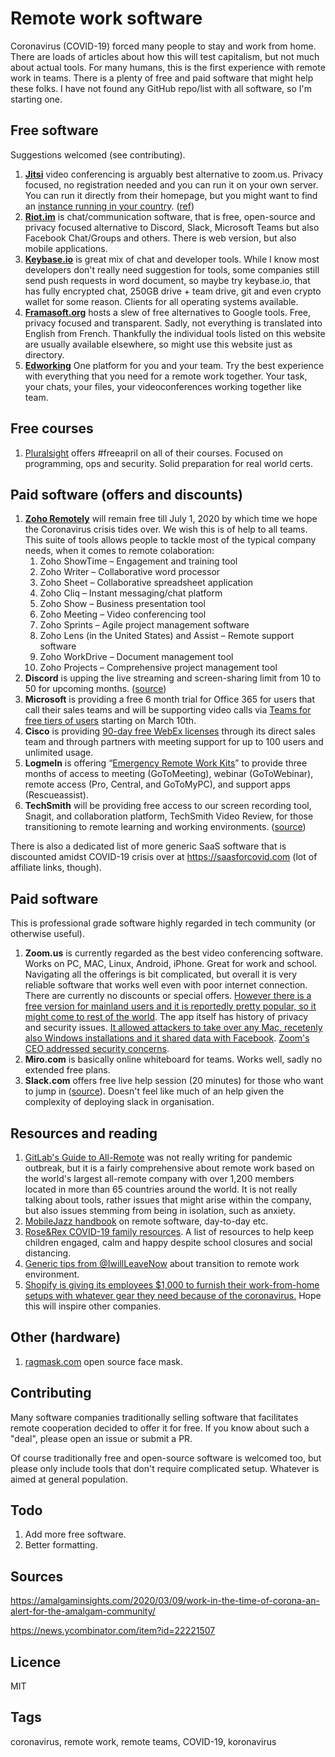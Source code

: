 # Remote work software
Coronavirus (COVID-19) forced many people to stay and work from home.
There are loads of articles about how this will test capitalism, but not much about actual tools.
For many humans, this is the first experience with remote work in teams.
There is a plenty of free and paid software that might help these folks.
I have not found any GitHub repo/list with all software, so I'm starting one.

## Free software

Suggestions welcomed (see contributing).

1. **[Jitsi](https://jitsi.org/)** video conferencing is arguably best alternative to zoom.us. Privacy focused, no registration needed and you can run it on your own server. You can run it directly from their homepage, but you might want to find an [instance running in your country](https://framatalk.org/accueil/en/info/). ([ref](https://www.reddit.com/r/selfhosted/comments/flx6jg/jitsi_meet_is_free_open_source_selfhosted/))
2. **[Riot.im](https://about.riot.im/)** is chat/communication software, that is free, open-source and privacy focused alternative to Discord, Slack, Microsoft Teams but also Facebook Chat/Groups and others. There is web version, but also mobile applications.
3. **[Keybase.io](https://keybase.io/)** is great mix of chat and developer tools. While I know most developers don't really need suggestion for tools, some companies still send push requests in word document, so maybe try keybase.io, that has fully encrypted chat, 250GB drive + team drive, git and even crypto wallet for some reason. Clients for all operating systems available.
4. **[Framasoft.org](https://framasoft.org/en/)** hosts a slew of free alternatives to Google tools. Free, privacy focused and transparent. Sadly, not everything is translated into English from French. Thankfully the individual tools listed on this website are usually available elsewhere, so might use this website just as directory.
5.  **[Edworking](https://edworking.com)** One platform for you and your team. Try the best experience with everything that you need for a remote work together. Your task, your chats, your files, your videoconferences working together like team.


## Free courses

1. [Pluralsight](https://www.pluralsight.com/offer/2020/free-april-month) offers #freeapril on all of their courses. Focused on programming, ops and security. Solid preparation for real world certs.

## Paid software (offers and discounts)

1. **[Zoho Remotely](https://www.zoho.com/remotely/)** will remain free till July 1, 2020 by which time we hope the Coronavirus crisis tides over. We wish this is of help to all teams. This suite of tools allows people to tackle most of the typical company needs, when it comes to remote colaboration:
   1. Zoho ShowTime – Engagement and training tool
   2. Zoho Writer – Collaborative word processor
   3. Zoho Sheet – Collaborative spreadsheet application
   4. Zoho Cliq – Instant messaging/chat platform
   5. Zoho Show – Business presentation tool
   6. Zoho Meeting – Video conferencing tool
   7. Zoho Sprints – Agile project management software
   8. Zoho Lens (in the United States) and Assist – Remote support software
   9. Zoho WorkDrive – Document management tool
   10. Zoho Projects – Comprehensive project management tool
2. **Discord** is upping the live streaming and screen-sharing limit from 10 to 50 for upcoming months. ([source](https://twitter.com/discordapp/status/1237845208571588618))
3. **Microsoft** is providing a free 6 month trial for Office 365 for users that call their sales teams and will be supporting video calls via [Teams for free tiers of users](https://products.office.com/en-us/microsoft-teams/free?ms.officeurl=teamsfree&rtc=1) starting on March 10th.
4. **Cisco** is providing [90-day free WebEx licenses](https://help.webex.com/en-us/n80v1rcb/Cisco-Webex-Available-Free-in-These-Countries-COVID-19-Response) through its direct sales team and through partners with meeting support for up to 100 users and unlimited usage.
5. **LogmeIn** is offering “[Emergency Remote Work Kits](https://www.gotomeeting.com/work-remote?clickid=2sBzsl3RUxyORV00EkzjZTwgUknXe5S9swmR2M0&irgwc=1&cid=g2m_noam_ir_aff_cm_pl_ct)” to provide three months of access to meeting (GoToMeeting), webinar (GoToWebinar), remote access (Pro, Central, and GoToMyPC), and support apps (Rescueassist).
6. **TechSmith** will be providing free access to our screen recording tool, Snagit, and collaboration platform, TechSmith Video Review, for those transitioning to remote learning and working environments. ([source](https://twitter.com/TechSmith/status/1237823886949060613))

There is also a dedicated list of more generic SaaS software that is discounted amidst COVID-19 crisis over at https://saasforcovid.com (lot of affiliate links, though).

## Paid software

This is professional grade software highly regarded in tech community (or otherwise useful).

1. **Zoom.us** is currently regarded as the best video conferencing software. Works on PC, MAC, Linux, Android, iPhone. Great for work and school. Navigating all the offerings is bit complicated, but overall it is very reliable software that works well even with poor internet connection. There are currently no discounts or special offers. [However there is a free version for mainland users and it is reportedly pretty popular, so it might come to rest of the world](https://news.ycombinator.com/item?id=22222121). The app itself has history of privacy and security issues. [It allowed attackers to take over any Mac, recetenly also Windows installations and it shared data with Facebook](https://www.businessinsider.com/zoom-facing-multiple-reported-security-issues-amid-coronavirus-crisis-2020-4). [Zoom's CEO addressed security concerns](4/yQFZy28sY4eSr-Bk1py92gh7xIsDtcQtgYTVWAMhAcmpNNgUQLEVxl4).
2. **Miro.com** is basically online whiteboard for teams. Works well, sadly no extended free plans.
3. **Slack.com** offers free live help session (20 minutes) for those who want to jump in ([source](https://twitter.com/stewart/status/1237815478535454722)). Doesn't feel like much of an help given the complexity of deploying slack in organisation.

## Resources and reading

1. [GitLab's Guide to All-Remote](https://about.gitlab.com/company/culture/all-remote/guide/) was not really writing for pandemic outbreak, but it is a fairly comprehensive about remote work based on the world's largest all-remote company with over 1,200 members located in more than 65 countries around the world. It is not really talking about tools, rather issues that might arise within the company, but also issues stemming from being in isolation, such as anxiety.
2. [MobileJazz handbook](https://mobilejazz.com/company-handbook-pdf/) on remote software, day-to-day etc.
3. [Rose&Rex COVID-19 family resources](https://www.roseandrex.com/pages/resources). A list of resources to help keep children engaged, calm and happy despite school closures and social distancing.
4. [Generic tips from @IwillLeaveNow](https://twitter.com/Iwillleavenow/status/1236736080751124480) about transition to remote work environment.
5. [Shopify is giving its employees $1,000 to furnish their work-from-home setups with whatever gear they need because of the coronavirus.](https://www.businessinsider.com/coronavirus-shopify-employees-work-from-home-employees-1000-bonus-office-2020-3) Hope this will inspire other companies.

## Other (hardware)

1. [ragmask.com](https://ragmask.com/) open source face mask.



## Contributing

Many software companies traditionally selling software that facilitates remote cooperation decided to offer it for free. If you know about such a "deal", please open an issue or submit a PR.

Of course traditionally free and open-source software is welcomed too, but please only include tools that don't require complicated setup. Whatever is aimed at general population.



## Todo

1. Add more free software.
2. Better formatting.



## Sources

https://amalgaminsights.com/2020/03/09/work-in-the-time-of-corona-an-alert-for-the-amalgam-community/

https://news.ycombinator.com/item?id=22221507



## Licence

MIT



## Tags
coronavirus, remote work, remote teams, COVID-19, koronavirus
